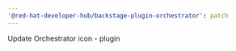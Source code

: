 ```yaml
---
'@red-hat-developer-hub/backstage-plugin-orchestrator': patch
---
```


Update Orchestrator icon - plugin

